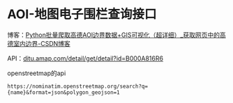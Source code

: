 # AOI-地图电子围栏查询接口

博客：[Python批量爬取高德AOI边界数据+GIS可视化（超详细）_获取网页中的高德室内边界-CSDN博客](https://blog.csdn.net/Smart3S/article/details/88606789)

API：[ditu.amap.com/detail/get/detail?id=B000A816R6](https://ditu.amap.com/detail/get/detail?id=B000A816R6)

openstreetmap的api

```
https://nominatim.openstreetmap.org/search?q={name}&format=json&polygon_geojson=1
```

